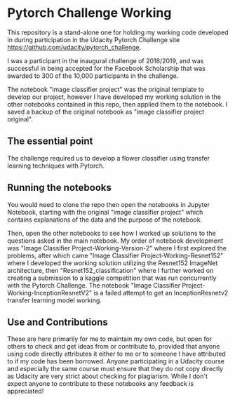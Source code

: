 # Pytorch Challenge Working

This repository is a stand-alone one for holding my working code developed in during participation in the Udacity Pytorch Challenge site https://github.com/udacity/pytorch_challenge.

I was a participant in the inaugural challenge of 2018/2019, and was successful in being accepted for the Facebook Scholarship that was awarded to 300 of the 10,000 participants in the challenge.

The notebook "image classifier project" was the original template to develop our project, however I have developed my working solution in the other notebooks contained in this repo, then applied them to the notebook. I saved a backup of the original notebook as "image classifier project original".

## The essential point

The challenge required us to develop a flower classifier using transfer learning techniques with Pytorch.

## Running the notebooks

You would need to clone the repo then open the notebooks in Jupyter Notebook, starting with the original "image classifier project" which contains explanations of the data and the purpose of the notebook. 

Then, open the other notebooks to see how I worked up solutions to the questions asked in the main notebook. My order of notebook development was "Image Classifier Project-Working-Version-2" where I first explored the problems, after which came "Image Classifier Project-Working-Resnet152" where I developed the working solution utilizing the Resnet152 ImageNet architecture, then "Resnet152_classification" where I further worked on creating a submission to a kaggle competition that was run concurrently with the Pytorch Challenge. The notebook "Image Classifier Project-Working-InceptionResnetV2" is a failed attempt to get an InceptionResnetv2 transfer learning model working. 

## Use and Contributions

These are here primarily for me to maintain my own code, but open for others to check and get ideas from or contribute to, provided that anyone using code directly attributes it either to me or to someone I have attributed to if my code has been borrowed. Anyone participating in a Udacity course and especially the same course must ensure that they do not copy directly as Udacity are very strict about checking for plagiarism. While I don't expect anyone to contribute to these notebooks any feedback is appreciated! 

